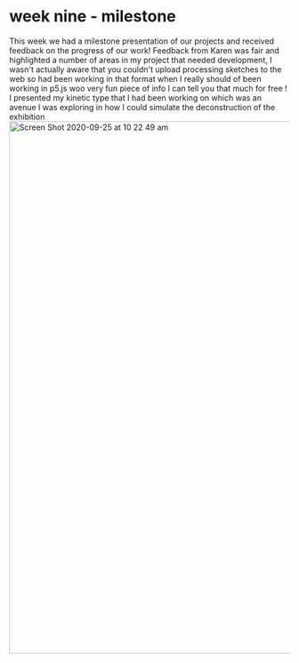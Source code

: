 # week nine - milestone 
This week we had a milestone presentation of our projects and received feedback on the progress of our work! Feedback from Karen was fair and highlighted a number of areas in my project that needed development, I wasn't actually aware that you couldn't upload processing sketches to the web so had been working in that format when I really should of been working in p5.js woo very fun piece of info I can tell you that much for free ! I presented my kinetic type that I had been working on which was an avenue I was exploring in how I could simulate the deconstruction of the exhibition
<img width="957" alt="Screen Shot 2020-09-25 at 10 22 49 am" src="https://user-images.githubusercontent.com/68723190/96976652-d38d4e00-1567-11eb-9f33-bc6c85feef61.png">
